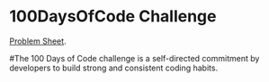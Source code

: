 # 100DaysOfCode Challenge
[Problem Sheet](https://docs.google.com/spreadsheets/d/1tNoDXJgqv-2D8AVW1TOk56Q5Ja50dS8xBcSSNY7FcHM/edit?usp=sharing).

#The 100 Days of Code challenge is a self-directed commitment by developers to build strong and consistent coding habits.
